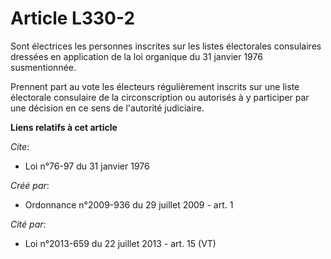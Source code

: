 # Article L330-2

Sont électrices les personnes inscrites sur les listes électorales consulaires dressées en application de la loi organique du
31 janvier 1976 susmentionnée. 

Prennent part au vote les électeurs régulièrement inscrits sur une liste électorale consulaire de la circonscription ou
autorisés à y participer par une décision en ce sens de l'autorité judiciaire.

**Liens relatifs à cet article**

_Cite_:

  - Loi n°76-97 du 31 janvier 1976

_Créé par_:

  - Ordonnance n°2009-936 du 29 juillet 2009 - art. 1

_Cité par_:

  - Loi n°2013-659 du 22 juillet 2013 - art. 15 (VT)
